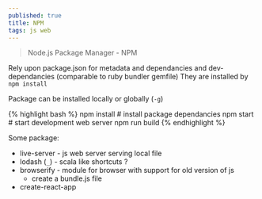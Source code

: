 ```yaml
---
published: true
title: NPM
tags: js web
---
```

> Node.js Package Manager  - NPM

Rely upon package.json for metadata and dependancies and dev-dependancies (comparable to ruby bundler gemfile)
They are installed by `npm install` 

Package can be installed locally or globally (`-g`)

{% highlight bash %}
npm install      # install package dependancies
npm start        # start development web server 
npm run build
{% endhighlight %}

Some package:
- live-server - js web server serving local file 
- lodash (`_`) - scala like shortcuts ?
- browserify - module for browser with support for old version of js
	- create a bundle.js file
- create-react-app